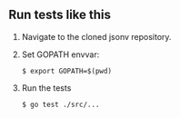 ## Run tests like this

1. Navigate to the cloned jsonv repository.

2. Set GOPATH envvar:

       $ export GOPATH=$(pwd)

3. Run the tests
       
       $ go test ./src/...
